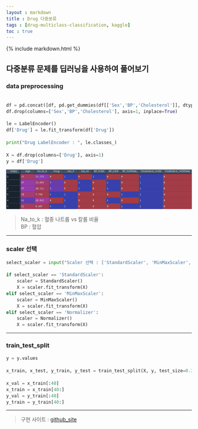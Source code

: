 ```yaml
---
layout : markdown
title : Drug 다중분류
tags : [drug-multiclass-classification, kaggle]
toc : true
---
```


{% include markdown.html %}

## 다중분류 문제를 딥러닝을 사용하여 풀어보기

### data preprocessing
```python

df = pd.concat([df, pd.get_dummies(df[['Sex','BP','Cholesterol']], dtype=int)], axis=1)
df.drop(columns=['Sex','BP','Cholesterol'], axis=1, inplace=True)

le = LabelEncoder()
df['Drug'] = le.fit_transform(df['Drug'])

print("Drug LabelEncoder : ", le.classes_)

X = df.drop(columns=['Drug'], axis=1)
y = df['Drug']
```

![image](/assets/images/drug/df.head().png)
> Na_to_k : 혈중 나트륨 vs 칼륨 비율  
> BP : 혈압

---

### scaler 선택

```python
select_scaler = input("Scaler 선택 : ['StandardScaler', 'MinMaxScaler', 'Normalizer']")

if select_scaler == 'StandardScaler':
    scaler = StandardScaler()
    X = scaler.fit_transform(X)
elif select_scaler == 'MinMaxScaler':
    scaler = MinMaxScaler()
    X = scaler.fit_transform(X)
elif select_scaler == 'Normalizer':
    scaler = Normalizer()
    X = scaler.fit_transform(X)
```

---
### train_test_split

```python
y = y.values

x_train, x_test, y_train, y_test = train_test_split(X, y, test_size=0.3, random_state=42)

x_val = x_train[:40]
x_train = x_train[40:]
y_val = y_train[:40]
y_train = y_train[40:]
```

---

> 구현 사이트 : [github_site](https://github.com/insu97/Project/tree/main/001.Drug_classification)
